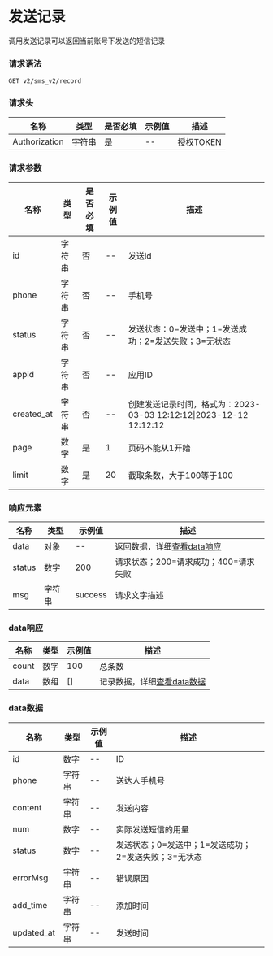# 发送记录

调用发送记录可以返回当前账号下发送的短信记录

### 请求语法

```
GET v2/sms_v2/record
```

### 请求头

| 名称 | 类型|是否必填 |示例值| 描述|
|---|---|---|---|---|
| Authorization | 字符串|是|--| 授权TOKEN |

### 请求参数

| 名称 | 类型|是否必填 |示例值| 描述|
|---|---|---|---|---|
| id | 字符串|否|--| 发送id |
| phone | 字符串|否|--| 手机号 |
| status | 字符串|否|--| 发送状态：0=发送中；1=发送成功；2=发送失败；3=无状态 |
| appid | 字符串|否|--| 应用ID |
| created_at | 字符串|否|--| 创建发送记录时间，格式为：2023-03-03 12:12:12&#124;2023-12-12 12:12:12 |
| page | 数字|是|1| 页码不能从1开始 |
| limit | 数字|是|20| 截取条数，大于100等于100 |

### 响应元素

| 名称 | 类型 |示例值| 描述|
|---|---|---|---| 
| data | 对象|--| 返回数据，详细[查看data响应](#data) |
| status | 数字|200| 请求状态；200=请求成功；400=请求失败 |
| msg | 字符串|success| 请求文字描述 |

### <a id='data'>data响应</a>

| 名称 | 类型 |示例值| 描述|
|---|---|---|---| 
| count | 数字|100| 总条数 |
| data | 数组|[]| 记录数据，详细[查看data数据](#data-list) |

### <a id='data-list'>data数据</a>

| 名称 | 类型 |示例值| 描述|
|---|---|---|---| 
| id | 数字|--| ID |
| phone | 字符串|--| 送达人手机号 |
| content | 字符串|--| 发送内容 |
| num | 数字|--| 实际发送短信的用量 |
| status | 数字|--| 发送状态；0=发送中；1=发送成功；2=发送失败；3=无状态 |
| errorMsg | 字符串|--| 错误原因 |
| add_time | 字符串|--| 添加时间 |
| updated_at | 字符串|--| 发送时间 |


